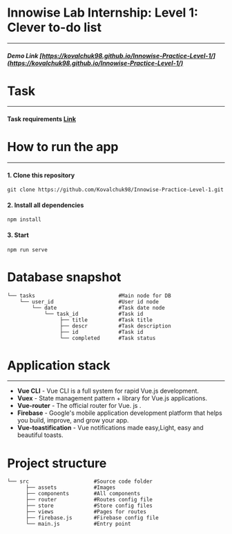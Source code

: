 # Innowise Lab Internship: Level 1: Clever to-do list 
---
##### Demo Link [https://kovalchuk98.github.io/Innowise-Practice-Level-1/](https://kovalchuk98.github.io/Innowise-Practice-Level-1/)
# Task
---
####  Task requirements [Link](https://markdownlivepreview.com/)

# How to run the app 
---
#### 1. Clone this repository
```
git clone https://github.com/Kovalchuk98/Innowise-Practice-Level-1.git
```
#### 2. Install all dependencies
```
npm install 
```
#### 3. Start
```
npm run serve 
```

# Database snapshot
```
└── tasks                           #Main node for DB
    └── user_id                     #User id node    
        └── date                    #Task date node  
            └── task_id             #Task id   
                 ├── title          #Task title
                 ├── descr          #Task description
                 ├── id             #Task id
                 └── completed      #Task status
```

# Application stack
---
- **Vue CLI** - Vue CLI is a full system for rapid Vue.js development.
- **Vuex** - State management pattern + library for Vue.js applications.
- **Vue-router** - The official router for Vue. js .
- **Firebase** - Google's mobile application development platform that helps you build, improve, and grow your app.
- **Vue-toastification** - Vue notifications made easy,Light, easy and beautiful toasts.

# Project structure
```
└── src                     #Source code folder
      ├── assets            #Images
      ├── components        #All components 
      ├── router            #Routes config file
      ├── store             #Store config files
      ├── views             #Pages for routes
      ├── firebase.js       #Firebase config file
      └── main.js           #Entry point 
```
